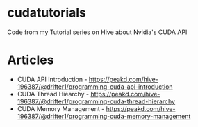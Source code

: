 # cudatutorials
Code from my Tutorial series on Hive about Nvidia's CUDA API

# Articles
- CUDA API Introduction - https://peakd.com/hive-196387/@drifter1/programming-cuda-api-introduction
- CUDA Thread Hiearchy - https://peakd.com/hive-196387/@drifter1/programming-cuda-thread-hierarchy
- CUDA Memory Management - https://peakd.com/hive-196387/@drifter1/programming-cuda-memory-management
